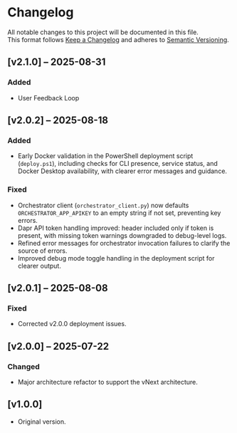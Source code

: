 # Changelog

All notable changes to this project will be documented in this file.  
This format follows [Keep a Changelog](https://keepachangelog.com/) and adheres to [Semantic Versioning](https://semver.org/).

## [v2.1.0] – 2025-08-31
### Added
- User Feedback Loop

## [v2.0.2] – 2025-08-18
### Added
- Early Docker validation in the PowerShell deployment script (`deploy.ps1`), including checks for CLI presence, service status, and Docker Desktop availability, with clearer error messages and guidance.

### Fixed
- Orchestrator client (`orchestrator_client.py`) now defaults `ORCHESTRATOR_APP_APIKEY` to an empty string if not set, preventing key errors.
- Dapr API token handling improved: header included only if token is present, with missing token warnings downgraded to debug-level logs.
- Refined error messages for orchestrator invocation failures to clarify the source of errors.
- Improved debug mode toggle handling in the deployment script for clearer output.

## [v2.0.1] – 2025-08-08
### Fixed
- Corrected v2.0.0 deployment issues.

## [v2.0.0] – 2025-07-22
### Changed
- Major architecture refactor to support the vNext architecture.

## [v1.0.0] 
- Original version.
